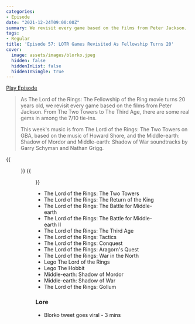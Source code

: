 ```yaml
---
categories:
- Episode
date: "2021-12-24T09:00:00Z"
summary: We revisit every game based on the films from Peter Jackson.
tags:
- Regular
title: 'Episode 57: LOTR Games Revisited As Fellowship Turns 20'
cover: 
  image: assets/images/blorko.jpeg
  hidden: false
  hiddenInList: false
  hiddenInSingle: true
---
```


[Play Episode](https://shows.acast.com/the-back-page-a-video-games-podcast/episodes/6249ec71be92a6001320e9a1)
> As The Lord of the Rings: The Fellowship of the Ring movie turns 20 years old, we revisit every game based on the films from Peter Jackson. From The Two Towers to The Third Age, there are some real gems in among the 7/10 tie-ins.
>
> This week's music is from The Lord of the Rings: The Two Towers on GBA, based on the music of Howard Shore, and the Middle-earth: Shadow of Mordor and Middle-earth: Shadow of War soundtracks by Garry Schyman and Nathan Grigg.

{{<figure 
    src="/assets/images/blorko.jpeg"
    alt="Blorko" >}}
{{<figure 
    src="/assets/images/blorko-reply.jpeg"
    alt="Blorko Reply" >}}

- The Lord of the Rings: The Two Towers
- The Lord of the Rings: The Return of the King
- The Lord of the Rings: The Battle for Middle-earth
- The Lord of the Rings: The Battle for Middle-earth II
- The Lord of the Rings: The Third Age
- The Lord of the Rings: Tactics
- The Lord of the Rings: Conquest
- The Lord of the Rings: Aragorn's Quest
- The Lord of the Rings: War in the North
- Lego The Lord of the Rings
- Lego The Hobbit
- Middle-earth: Shadow of Mordor
- Middle-earth: Shadow of War
- The Lord of the Rings: Gollum

### Lore
- Blorko tweet goes viral - 3 mins